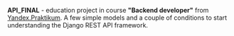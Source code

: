 **API_FINAL** - education project in course **"Backend developer"** from [Yandex.Praktikum](https://praktikum.yandex.ru/backend-developer/).
A few simple models and a couple of conditions to start understanding the Django REST API framework.
